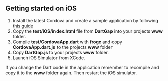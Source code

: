 Getting started on iOS
----------------------

1. Install the latest Cordova and create a sample application by following [this guide][ios]
1. Copy the **test/iOS/index.html** file from **DartGap** into your projects **www** folder.
1. Compile **test/CordovaApp.dart** with **frogc** and copy **CordovaApp.dart.js** to the projects **www** folder
1. Copy **DartGap.js** to your projects **www** folder.
1. Launch iOS Simulator from XCode.

If you change the Dart code in the application remember to recompile and copy it to the **www** folder again. 
Then restart the iOS simulator.

[ios]: http://wiki.phonegap.com/w/page/52010495/Getting%20Started%20with%20PhoneGap-Cordova%20and%20Xcode%204
